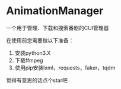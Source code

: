 # AnimationManager
一个用于管理、下载和搜索番剧的CUI管理器

在使用前您需要做以下准备：

1. 安装python3.X
2. 下载ffmpeg
3. 使用pip安装lxml，requests，faker，tqdm

觉得有意思的话点个star吧
